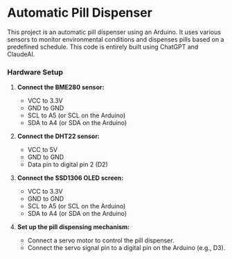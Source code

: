 # Automatic Pill Dispenser

This project is an automatic pill dispenser using an Arduino. It uses various sensors to monitor environmental conditions and dispenses pills based on a predefined schedule.
This code is entirely built using ChatGPT and ClaudeAI.

### Hardware Setup

1. **Connect the BME280 sensor:**
   - VCC to 3.3V
   - GND to GND
   - SCL to A5 (or SCL on the Arduino)
   - SDA to A4 (or SDA on the Arduino)

2. **Connect the DHT22 sensor:**
   - VCC to 5V
   - GND to GND
   - Data pin to digital pin 2 (D2)

3. **Connect the SSD1306 OLED screen:**
   - VCC to 3.3V
   - GND to GND
   - SCL to A5 (or SCL on the Arduino)
   - SDA to A4 (or SDA on the Arduino)

4. **Set up the pill dispensing mechanism:**
   - Connect a servo motor to control the pill dispenser.
   - Connect the servo signal pin to a digital pin on the Arduino (e.g., D3).
